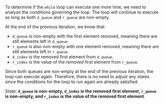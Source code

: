 To determine if the `while` loop can execute one more time, we need to analyze the conditions governing the loop. The loop will continue to execute as long as both `d_queue` and `r_queue` are non-empty.

At the end of the previous iteration, we know that:
- `d_queue` is non-empty with the first element removed, meaning there are still elements left in `d_queue`.
- `r_queue` is also non-empty with one element removed, meaning there are still elements left in `r_queue`.
- `d_index` is the removed first element from `d_queue`.
- `r_index` is the value of the removed first element from `r_queue`.

Since both queues are non-empty at the end of the previous iteration, the loop can execute again. Therefore, there is no need to adjust any states since the conditions for the loop to run again are already satisfied.

State: **`d_queue` is non-empty, `d_index` is the removed first element, `r_queue` is non-empty, and `r_index` is the value of the removed first element**.